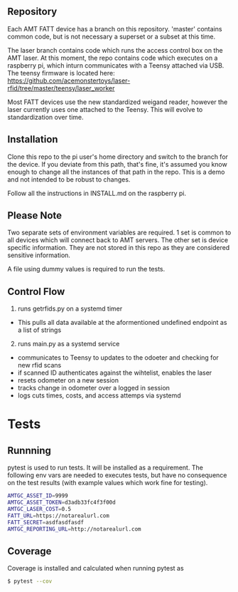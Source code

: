 ## Repository
Each AMT FATT device has a branch on this repository.  'master' contains common code, but is not necessary a superset or a subset at this time.

The laser branch contains code which runs the access control box on the AMT laser.  At this moment, the repo contains code which executes on a raspberry pi, which inturn communicates with a Teensy attached via USB.  The teensy firmware is located here:  https://github.com/acemonstertoys/laser-rfid/tree/master/teensy/laser_worker

Most FATT devices use the new standardized weigand reader, however the laser currently uses one attached to the Teensy.  This will evolve to standardization over time.

## Installation
Clone this repo to the pi user's home directory and switch to the branch for the device.  If you deviate from this path, that's fine, it's assumed you know enough to change all the instances of that path in the repo.  This is a demo and not intended to be robust to changes.

Follow all the instructions in INSTALL.md on the raspberry pi.

## Please Note
Two separate sets of environment variables are required.  1 set is common to all devices which will connect back to AMT servers.  The other set is device specific information.  They are not stored in this repo as they are considered sensitive information.

A file using dummy values is required to run the tests.

## Control Flow
1) runs getrfids.py on a systemd timer
- This pulls all data available at the aformentioned undefined endpoint as a list of strings

2) runs main.py as a systemd service
- communicates to Teensy to updates to the odoeter and checking for new rfid scans
- if scanned ID authenticates against the wihtelist, enables the laser
- resets odometer on a new session
- tracks change in odometer over a logged in session
- logs cuts times, costs, and access attemps via systemd

# Tests
## Runnning
pytest is used to run tests.  It will be installed as a requirement.  The following env vars are needed to executes tests, but have no consequence on the test results (with example values which work fine for testing).

```bash
AMTGC_ASSET_ID=9999
AMTGC_ASSET_TOKEN=d3adb33fc4f3f00d
AMTGC_LASER_COST=0.5
FATT_URL=https://notarealurl.com
FATT_SECRET=asdfasdfasdf
AMTGC_REPORTING_URL=http://notarealurl.com
```

## Coverage
Coverage is installed and calculated when running pytest as
```bash
$ pytest --cov
```
